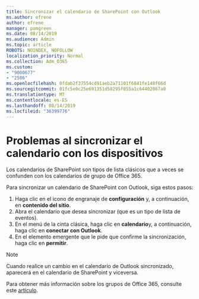 ```yaml
---
title: Sincronizar el calendario de SharePoint con Outlook
ms.author: efrene
author: efrene
manager: pamgreen
ms.date: 08/14/2019
ms.audience: Admin
ms.topic: article
ROBOTS: NOINDEX, NOFOLLOW
localization_priority: Normal
ms.collection: Adm_O365
ms.custom:
- "9000677"
- "2586"
ms.openlocfilehash: 0fdab2f37554cd91aeb2a71101f6841fe148f66d
ms.sourcegitcommit: 01fc5e0c25e691351d58295f055a1c64402867a0
ms.translationtype: MT
ms.contentlocale: es-ES
ms.lasthandoff: 08/14/2019
ms.locfileid: "36399776"
---
```

# <a name="issues-synchronizing-your-calendar-to-devices"></a>Problemas al sincronizar el calendario con los dispositivos

Los calendarios de SharePoint son tipos de lista clásicos que a veces se confunden con los calendarios de grupo de Office 365.

Para sincronizar un calendario de SharePoint con Outlook, siga estos pasos:

1. Haga clic en el icono de engranaje de **configuración** y, a continuación, en **contenido del sitio**.
2. Abra el calendario que desea sincronizar (que es un tipo de lista de eventos).
3. En el menú de la cinta clásica, haga clic en **calendario**y, a continuación, haga clic en **conectar con Outlook**.
4. En el elemento emergente que le pide que confirme la sincronización, haga clic en **permitir**.

>[!Note]
> Cuando realice un cambio en el calendario de Outlook sincronizado, aparecerá en el calendario de SharePoint y viceversa.

Para obtener más información sobre los grupos de Office 365, consulte este [artículo](https://support.office.com/en-us/article/Learn-about-Office-365-groups-b565caa1-5c40-40ef-9915-60fdb2d97fa2).
